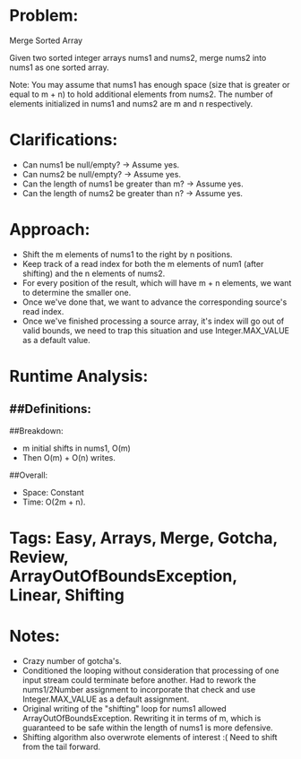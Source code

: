 # Problem:
  Merge Sorted Array
  
  Given two sorted integer arrays nums1 and nums2, merge nums2 into nums1 as one sorted array.

  Note:
  You may assume that nums1 has enough space (size that is greater or equal to m + n) to hold additional elements from nums2. The number of elements initialized in nums1 and nums2 are m and n respectively.
  
# Clarifications:
  - Can nums1 be null/empty? -> Assume yes.
  - Can nums2 be null/empty? -> Assume yes.
  - Can the length of nums1 be greater than m? -> Assume yes.
  - Can the length of nums2 be greater than n? -> Assume yes.

# Approach:
  - Shift the m elements of nums1 to the right by n positions.
  - Keep track of a read index for both the m elements of num1 (after shifting) and the n elements of nums2.
  - For every position of the result, which will have m + n elements, we want to determine the smaller one.
  - Once we've done that, we want to advance the corresponding source's read index.
  - Once we've finished processing a source array, it's index will go out of valid bounds, we need to trap this situation and use Integer.MAX_VALUE as a default value.

# Runtime Analysis:
##Definitions:
  - 

##Breakdown:
  - m initial shifts in nums1, O(m)
  - Then O(m) + O(n) writes.

##Overall:
  - Space: Constant
  - Time: O(2m + n).

# Tags: Easy, Arrays, Merge, Gotcha, Review, ArrayOutOfBoundsException, Linear, Shifting

# Notes:
  - Crazy number of gotcha's.
  - Conditioned the looping without consideration that processing of one input stream could terminate before another.  Had to rework the nums1/2Number assignment to incorporate that check and use Integer.MAX_VALUE as a default assignment.
  - Original writing of the "shifting" loop for nums1 allowed ArrayOutOfBoundsException.  Rewriting it in terms of m, which is guaranteed to be safe within the length of nums1 is more defensive.
  - Shifting algorithm also overwrote elements of interest :(  Need to shift from the tail forward.
